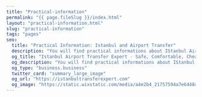 ```yaml
---
title: "Practical-information"
permalink: "{{ page.fileSlug }}/index.html"
layout: "practical-information.html"
slug: "practical-information"
tags: "pages"
seo:
  title: "Practical Information: Istanbul and Airport Transfer"
  description: "You will find practical informations about IStanbul Airport Transfer and Istanbul such as flight tracking and tourism police contact info."
  og_title: "Istanbul Airport Transfer Expert - Safe, Comfortable, Cheap"
  og_description: "You will find practical informations about IStanbul Airport Transfer and Istanbul such as flight tracking and tourism police contact info."
  og_type: "business.business"
  twitter_card: "summary_large_image"
  og_url: "https://istanbultransferexpert.com"
  og_image: "https://static.wixstatic.com/media/a4e2b4_21757594a7e64484a3beaf5b956a2699~mv2.jpg/v1/fill/w_1349,h_726,al_c/a4e2b4_21757594a7e64484a3beaf5b956a2699~mv2.jpg"
---
```



